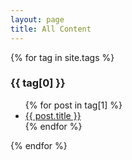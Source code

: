 ```yaml
---
layout: page
title: All Content
---
```


{% for tag in site.tags %}

  <h3>{{ tag[0] }}</h3>
  <ul>
    {% for post in tag[1] %}
      <li><a href="{{ post.url }}"> {{ post.title }}</a></li>
    {% endfor %}
  </ul>
{% endfor %}
